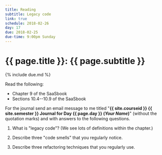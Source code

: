 ```yaml
---
title: Reading
subtitle: Legacy code
link: true
schedule: 2018-02-26
day: 17
due: 2018-02-25
due-time: 9:00pm Sunday
---
```

# {{ page.title }}: {{ page.subtitle }}

{% include due.md %}

Read the following:

* Chapter 9 of the SaaSbook
* Sections 10.4--10.9 of the SaaSbook

For the journal send an email message to me titled "**{{ site.courseid
}} {{ site.semester }} Journal for Day {{ page.day }} (*Your Name*)**"
(without the quotation marks) and with answers to the following questions.

1. What is "legacy code"?  (We see lots of definitions within the
chapter.)

2. Describe three "code smells" that you regularly notice.

3. Describe three refactoring techniques that you regularly use.


